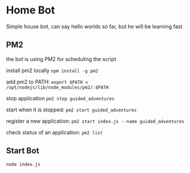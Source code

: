 # Home Bot

Simple house bot, can say hello worlds so far, but he will be learning fast




## PM2

the bot is using PM2 for scheduling the script

install pm2 locally `npm install -g pm2`

add pm2 to PATH: `export $PATH = /opt/nodejs/lib/node_modules/pm2/:$PATH`

stop application `pm2 stop guided_adventures`

start when it is stopped:  `pm2 start guided_adventures`

register a new application: `pm2 start index.js --name guided_adventures`

check status of an application: `pm2 list`

## Start Bot

`node index.js`




